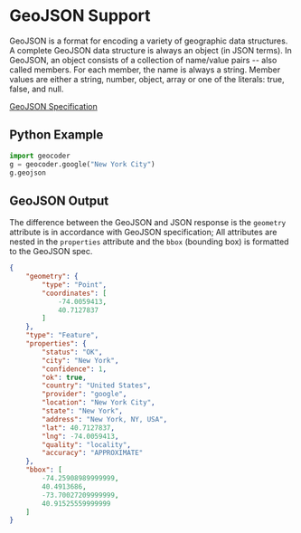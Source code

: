 # GeoJSON Support

GeoJSON is a format for encoding a variety of geographic data structures. A complete GeoJSON data structure is always an object (in JSON terms). In GeoJSON, an object consists of a collection of name/value pairs -- also called members. For each member, the name is always a string. Member values are either a string, number, object, array or one of the literals: true, false, and null.

[GeoJSON Specification](http://geojson.org/geojson-spec.html)

## Python Example

```python
import geocoder
g = geocoder.google("New York City")
g.geojson
```

## GeoJSON Output

The difference between the GeoJSON and JSON response is the `geometry` attribute is in accordance with GeoJSON specification; All attributes are nested in the `properties` attribute and the `bbox` (bounding box) is formatted to the GeoJSON spec.

```json
{
    "geometry": {
        "type": "Point",
        "coordinates": [
            -74.0059413,
            40.7127837
        ]
    },
    "type": "Feature",
    "properties": {
        "status": "OK",
        "city": "New York",
        "confidence": 1,
        "ok": true,
        "country": "United States",
        "provider": "google",
        "location": "New York City",
        "state": "New York",
        "address": "New York, NY, USA",
        "lat": 40.7127837,
        "lng": -74.0059413,
        "quality": "locality",
        "accuracy": "APPROXIMATE"
    },
    "bbox": [
        -74.25908989999999,
        40.4913686,
        -73.70027209999999,
        40.91525559999999
    ]
}
```
